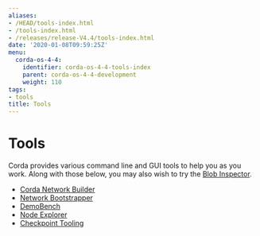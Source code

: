 ```yaml
---
aliases:
- /HEAD/tools-index.html
- /tools-index.html
- /releases/release-V4.4/tools-index.html
date: '2020-01-08T09:59:25Z'
menu:
  corda-os-4-4:
    identifier: corda-os-4-4-tools-index
    parent: corda-os-4-4-development
    weight: 110
tags:
- tools
title: Tools
---
```



# Tools

Corda provides various command line and GUI tools to help you as you work. Along with those below, you may also
wish to try the [Blob Inspector](blob-inspector.md).



* [Corda Network Builder](network-builder.md)
* [Network Bootstrapper](network-bootstrapper.md)
* [DemoBench](demobench.md)
* [Node Explorer](node-explorer.md)
* [Checkpoint Tooling](checkpoint-tooling.md)



